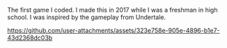 The first game I coded. I made this in 2017 while I was a freshman in high school. I was inspired by the gameplay from Undertale.

https://github.com/user-attachments/assets/323e758e-905e-4896-b1e7-43d2368dc03b

